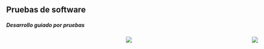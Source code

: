 ## Pruebas de software

##### Desarrollo guiado por pruebas

<div style="display: flex; justify-content: space-evenly; flex-wrap: wrap; width: 100vw; align-items: center;">
  <img src="{{ "/assets/pics/jest.png" | relative_url }}" style="max-height: 40vh; max-width: 40vw; margin: 0 30px;">
  <img src="{{ "/assets/pics/coverage-report.png" | relative_url }}" style="max-height: 50vh;">
</div>
